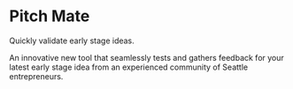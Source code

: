 # Pitch Mate
Quickly validate early stage ideas.

An innovative new tool that seamlessly tests and gathers feedback for your latest early stage idea from an experienced community of Seattle entrepreneurs.
